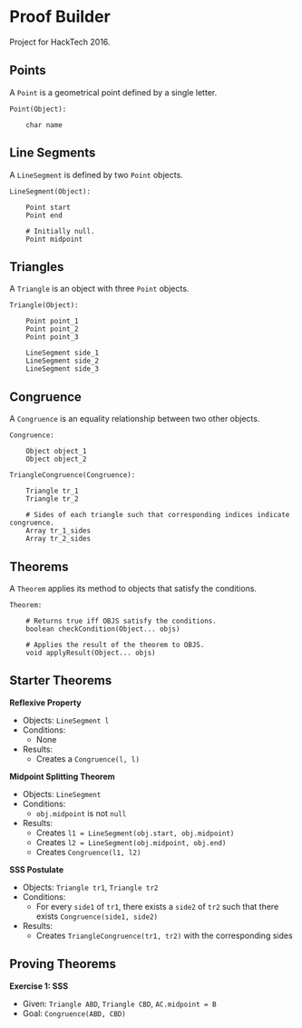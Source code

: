 # Proof Builder
Project for HackTech 2016.

## Points

A `Point` is a geometrical point defined by a single letter.

```
Point(Object):

    char name
```

## Line Segments

A `LineSegment` is defined by two `Point` objects.

```
LineSegment(Object):

    Point start
    Point end

    # Initially null.
    Point midpoint
```

## Triangles

A `Triangle` is an object with three `Point` objects.

```
Triangle(Object):

	Point point_1
	Point point_2
	Point point_3

	LineSegment side_1
	LineSegment side_2
	LineSegment side_3
```

## Congruence

A `Congruence` is an equality relationship between two other objects.

```
Congruence:

    Object object_1
    Object object_2
```

```
TriangleCongruence(Congruence):

    Triangle tr_1
    Triangle tr_2

    # Sides of each triangle such that corresponding indices indicate congruence.
    Array tr_1_sides
    Array tr_2_sides
```

## Theorems

A `Theorem` applies its method to objects that satisfy the conditions.

```
Theorem:

    # Returns true iff OBJS satisfy the conditions.
    boolean checkCondition(Object... objs)

    # Applies the result of the theorem to OBJS.
    void applyResult(Object... objs)
```

## Starter Theorems

**Reflexive Property**
  * Objects: `LineSegment l`
  * Conditions:
    * None
  * Results:
    * Creates a `Congruence(l, l)`

**Midpoint Splitting Theorem**
  * Objects: `LineSegment`
  * Conditions:
    * `obj.midpoint` is not `null`
  * Results:
    * Creates `l1 = LineSegment(obj.start, obj.midpoint)`
    * Creates `l2 = LineSegment(obj.midpoint, obj.end)`
    * Creates `Congruence(l1, l2)`

**SSS Postulate**
  * Objects: `Triangle tr1`, `Triangle tr2`
  * Conditions:
    * For every `side1` of `tr1`, there exists a `side2` of `tr2` such that there exists `Congruence(side1, side2)`
  * Results:
    * Creates `TriangleCongruence(tr1, tr2)` with the corresponding sides

## Proving Theorems

**Exercise 1: SSS**
  * Given: `Triangle ABD`, `Triangle CBD`, `AC.midpoint = B`
  * Goal: `Congruence(ABD, CBD)`
